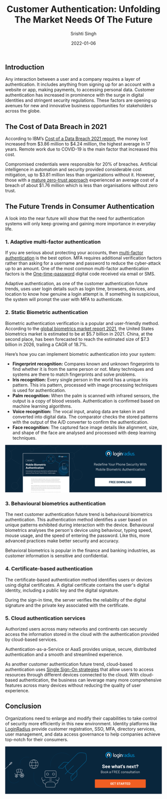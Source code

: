 ﻿---
title: "Customer Authentication: Unfolding The Market Needs Of The Future"
date: "2022-01-06"
coverImage: "auth-future.jpg"
tags: ["security"]
featured: false 
author: "Srishti Singh"
description: "Consumer authentication is getting more challenging than ever. Learn how the biggest brands in the world are innovating their way through the disruption that's already underway, and get the tactics you need to deliver a seamless experience to your customers."
metadescription: "Consumer authentication has increased in prominence with the surge in digital identities. This blog unfolds the future market solutions in consumer authentication."
metatitle: "The Future Of Consumer Authentication Is Already Here"
---

## Introduction

Any interaction between a user and a company requires a layer of authentication. It includes anything from signing up for an account with a website or app, making payments, to accessing personal data. Customer authentication has increased in prominence with the surge in digital identities and stringent security regulations. These factors are opening up avenues for new and innovative business opportunities for stakeholders across the globe.


## The Cost of Data Breach in 2021

According to IBM’s [Cost of a Data Breach 2021 report](https://www.ibm.com/in-en/security/data-breach),  the money lost increased from  $3.86 million to $4.24 million, the highest average in 17 years. Remote work due to COVID-19 is the main factor that increased this cost. 

Compromised credentials were responsible for 20% of breaches. Artificial intelligence in automation and security provided considerable cost mitigation, up to $3.81 million less than organizations without it. However, those with a [mature zero-trust approach](https://www.loginradius.com/blog/start-with-identity/beginners-guide-zero-trust-security/) experienced an average cost of a breach of about $1.76 million which is less than organisations without zero trust.


## The Future Trends in Consumer Authentication 

A look into the near future will show that the need for authentication systems will only keep growing and gaining more importance in everyday life. 


### 1. Adaptive multi-factor authentication

If you are serious about protecting your accounts, then [multi-factor authentication](https://www.loginradius.com/multi-factor-authentication/) is the best option. MFA requires additional verification factors rather than asking for a username and password to reduce the cyber-attack up to an amount. One of the most common multi-factor authentication factors is the [One-time-password](https://www.loginradius.com/resource/passwordless-login-magic-link-otp-datasheet) digital code received via email or SMS. 

Adaptive authentication, as one of the customer authentication future trends, uses user login details such as login time, browsers, devices, and location to know how genuine a login attempt is. If something is suspicious, the system will prompt the user with MFA to authenticate.


### 2. Static Biometric authentication

Biometric authentication verification is a popular and user-friendly method. According to the [global biometrics market report 2021](https://www.researchandmarkets.com/reports/5141259/biometrics-global-market-trajectory-and?utm_source=GNOM&utm_medium=PressRelease&utm_code=g5nhg4&utm_campaign=1617240+-+Global+Biometrics+Market+Report+2021%3a+Market+to+Reach+%2444.1+Billion+by+2026+-+Increasing+Significance+of+Biometrics+Technology+in+Facilitating+Contactless+Passenger+Journey+Post-COVID-19+Pandemic&utm_exec=chdo54prd), the United States biometrics market is estimated to be at $5.7 billion in 2021. China, at the second place, has been forecasted to reach the estimated size of $7.3 billion in 2026, trailing a CAGR of 18.7%. 

Here’s how you can implement biometric authentication into your system: 



* **Fingerprint recognition:** Compares known and unknown fingerprints to find whether it is from the same person or not. Many techniques and systems are there to match fingerprints and solve problems. 
* **Iris recognition:** Every single person in the world has a unique iris pattern. This iris pattern, processed with image processing techniques is used for authentication.
* **Palm recognition:** When the palm is scanned with infrared sensors, the output is a copy of blood vessels. Authentication is confirmed based on machine learning algorithms.
* **Voice recognition:** The vocal input, analog data are taken in and converted into digital data. The comparator checks the stored patterns with the output of the A/D converter to confirm the authentication.
* **Face recognition:** The captured face image details like alignment, size, and shape of the face are analysed and processed with deep learning techniques.

[![bio-auth](bio-auth.png)](https://www.loginradius.com/resource/mobile-biometric-authentication-datasheet)


### 3. Behavioural biometrics authentication

The next customer authentication future trend is behavioural biometrics authentication. This authentication method identifies a user based on unique patterns exhibited during interaction with the device. Behavioural biometrics analyses the person's device using behaviour, typing speed, mouse usage, and the speed of entering the password.  Like this, more advanced practices make better security and accuracy.

Behavioral biometrics is popular in the finance and banking industries, as customer information is sensitive and confidential. 


### 4. Certificate-based authentication

The certificate-based authentication method identifies users or devices using digital certificates. A digital certificate contains the user's digital identity, including a public key and the digital signature.

During the sign-in time, the server verifies the reliability of the digital signature and the private key associated with the certificate.


### 5. Cloud authentication services

Authorized users across many networks and continents can securely access the information stored in the cloud with the authentication provided by cloud-based services.

Authentication-as-a-Service or AaaS provides unique, secure, distributed authentication and a smooth and streamlined experience.

As another customer authentication future trend, cloud-based authentication uses [Single Sign-On strategies](https://www.loginradius.com/blog/start-with-identity/sso-business-strategy/) that allow users to access resources through different devices connected to the cloud. With cloud-based authentication, the business can leverage many more comprehensive features across many devices without reducing the quality of user experience.


## Conclusion 

Organizations need to enlarge and modify their capabilities to take control of security more efficiently in this new environment. Identity platforms like [LoginRadius](https://www.loginradius.com/) provide customer registration, SSO, MFA, directory services, user management, and data access governance to help companies achieve top-notch for their consumers.


[![book-a-demo-Consultation](book-a-demo.png)](https://www.loginradius.com/book-a-demo/)

